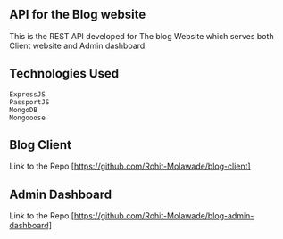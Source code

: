## API for the Blog website

This is the REST API developed for The blog Website which serves both Client website and Admin dashboard

## Technologies Used

```
ExpressJS
PassportJS
MongoDB
Mongooose
```

## Blog Client
Link to the Repo [https://github.com/Rohit-Molawade/blog-client]

## Admin Dashboard
Link to the Repo [https://github.com/Rohit-Molawade/blog-admin-dashboard]
